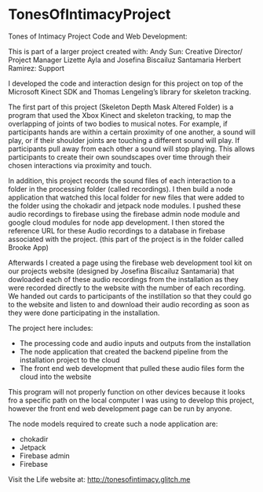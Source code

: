# TonesOfIntimacyProject
Tones of Intimacy Project Code and Web Development: 

This is part of a larger project created with: 
Andy Sun: Creative Director/ Project Manager 
Lizette Ayla and Josefina Biscailuz Santamaria
Herbert Ramirez: Support 

I developed the code  and interaction design for this project on top of the Microsoft Kinect SDK and Thomas Lengeling’s library for skeleton tracking. 

The first part of this project (Skeleton Depth Mask Altered Folder) is a program that used  the Xbox Kinect and skeleton tracking,  to map the overlapping of joints of two bodies to musical notes. For example, if participants hands are within a certain proximity of one another, a  sound will play, or if their shoulder joints are touching a different sound will play. If participants pull away from each other a sound will stop playing. This allows participants to create their own soundscapes over time through their chosen interactions via proximity and touch. 

In addition, this project records the sound files of each interaction to a folder in the processing folder (called recordings). I then build a node application that watched this local folder for new files that were added to the folder using the chokadir and jetpack node modules. I pushed these audio recordings to firebase using the firebase admin node module and google cloud modules for node app development. I then stored the reference URL for these Audio recordings to a database in firebase associated with the project. (this part of the project is in the folder called Brooke App)

Afterwards I created a page using the firebase web development tool kit on our projects website (designed by Josefina Biscailuz Santamaria) that dowloaded each of these audio recordings from the installation as they were recorded directly to the website with the number of each recording. We handed out cards to participants of the instillation so that they could go to the website and listen to and download their audio recording as soon as they were done participating in the installation. 

The project here includes: 
- The processing code and audio inputs and outputs from the installation 
- The node application that created the backend pipeline from the installation project to the cloud 
- The front end web development that pulled these audio files form the cloud into the website

This program will not properly function on other devices because it looks fro a specific path on the local computer I was using to develop this project, however the front end web development page can be run by anyone. 

The node models required to create such a node application are: 

- chokadir 
- Jetpack
- Firebase admin 
- Firebase 

Visit the Life website at: http://tonesofintimacy.glitch.me
